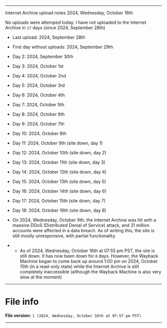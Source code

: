 
***

Internet Archive upload notes 2024, Wednesday, October 16th

No uploads were attemped today. I have not uploaded to the Internet Archive in `17` days (since 2024, September 28th)

- Last upload: 2024, September 28th
- First day without uploads: 2024, September 29th
- Day 2: 2024, September 30th
- Day 3: 2024, October 1st
- Day 4: 2024, October 2nd
- Day 5: 2024, October 3rd
- Day 6: 2024, October 4th
- Day 7: 2024, October 5th
- Day 8: 2024, October 6th
- Day 9: 2024, October 7th
- Day 10: 2024, October 8th
- Day 11: 2024, October 9th (site down, day 1)
- Day 12: 2024, October 10th (site down, day 2)
- Day 13: 2024, October 11th (site down, day 3)
- Day 14: 2024, October 12th (site down, day 4)
- Day 15: 2024, October 13th (site down, day 5)
- Day 16: 2024, October 14th (site down, day 6)
- Day 17: 2024, October 15th (site down, day 7)
- Day 18: 2024, October 16th (site down, day 8)

- On 2024, Wednesday, October 9th, the Internet Archive was hit with a massive DDoS (Distributed Denial of Service) attack, and 31 million accounts were affected in a data breach. As of writing this, the site is still mostly unresponsive, with partial functionality.
- - As of 2024, Wednesday, October 16th at 07:55 pm PST, the site is still down. It has now been down for `8` days. However, the Wayback Machine began to come back up around 1:00 pm on 2024, October 15th (in a read-only state) while the Internet Archive is still completely inaccessible (although the Wayback Machine is also very slow at the moment)

***

# File info

**File version:** `1 (2024, Wednesday, October 16th at 07:57 pm PST)`

***

